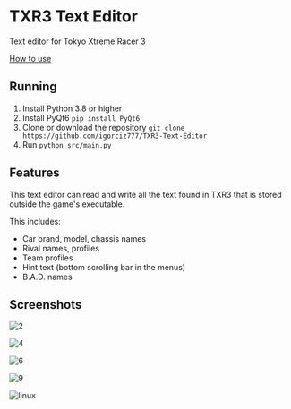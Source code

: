 # TXR3 Text Editor
Text editor for Tokyo Xtreme Racer 3

[How to use](https://github.com/igorciz777/TXR3-Text-Editor/wiki)

## Running

1. Install Python 3.8 or higher
2. Install PyQt6 ```pip install PyQt6```
3. Clone or download the repository ```git clone https://github.com/igorciz777/TXR3-Text-Editor```
4. Run ```python src/main.py```

## Features

This text editor can read and write all the text found in TXR3 that is stored outside the game's executable.

This includes:
- Car brand, model, chassis names
- Rival names, profiles
- Team profiles
- Hint text (bottom scrolling bar in the menus)
- B.A.D. names

## Screenshots

![2](https://github.com/user-attachments/assets/7aab5ff6-8f5d-43d3-82de-936d2a884ce0)

![4](https://github.com/user-attachments/assets/1c9dfd4a-46ce-48d6-b1fe-3492666a57d4)

![6](https://github.com/user-attachments/assets/c9edbd05-084d-4523-bb07-660c1e6c5027)

![9](https://github.com/user-attachments/assets/86cfdc46-047b-4ca8-9812-5afaecce2b36)

![linux](https://github.com/user-attachments/assets/3a9597fe-dc8f-4525-8639-b74450d82a43)
